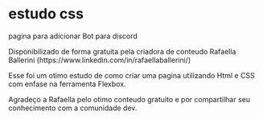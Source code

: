 # estudo css
pagina para adicionar Bot para discord
<p>Disponibilizado de forma gratuita pela criadora de conteudo Rafaella Ballerini (https://www.linkedin.com/in/rafaellaballerini/)</p>
<p>Esse foi um otimo estudo de como criar uma pagina utilizando Html e CSS com enfase na ferramenta Flexbox.</p>

Agradeço a Rafaella pelo otimo conteudo gratuito e por compartilhar seu conhecimento com a comunidade dev.
